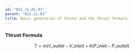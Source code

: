 ```yaml
---
id: "021.11.01.01"
parent: "021.11.01"
title: Basic generation of thrust and the thrust formula
---
```


### Thrust Formula

$$
T = m ( V\_{outlet} - V\_{inlet}) + A (P\_{inlet} - P\_{outlet})
$$
